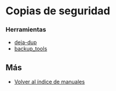 # Copias de seguridad

### Herramientas
 - [deja-dup](./deja-dup/index.md)
 - [backup_tools](./backup-tools/index.md)


## Más

- [Volver al índice de manuales](../README.md)